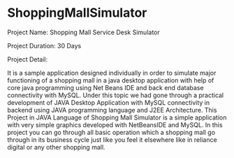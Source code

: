 # ShoppingMallSimulator

Project Name: Shopping Mall Service Desk Simulator

Project Duration: 30 Days

Project Detail: 

It is a sample application designed individually in order to simulate major functioning of a shopping mall in a java desktop application with help of core java programming using Net Beans IDE and back end database connectivity with MySQL.
Under this topic we had gone through a practical development of JAVA Desktop Application with MySQL connectivity in backend using JAVA programming language and J2EE Architecture. 
This Project in JAVA Language of Shopping Mall Simulator is a simple application with very simple graphics developed with NetBeansIDE and MySQL. In this project you can go through
all basic operation which a shopping mall go through in its business cycle just like you feel it elsewhere like in reliance digital or any other shopping mall.
